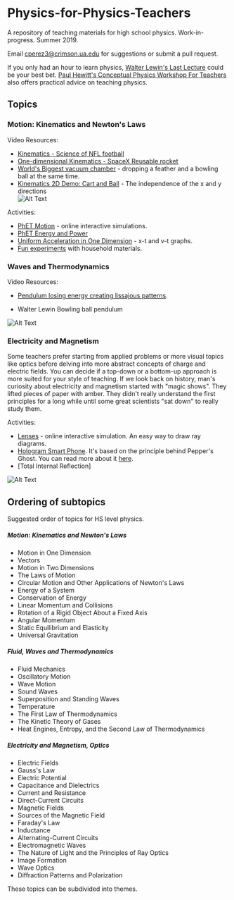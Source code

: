 # Physics-for-Physics-Teachers

A repository of teaching materials for high school physics.
Work-in-progress. Summer 2019.

Email <cperez3@crimson.ua.edu> for suggestions or submit a pull request.

If you only had an hour to learn physics, [Walter Lewin's Last Lecture](https://www.youtube.com/watch?v=4OyyWwpwxR8) could be your best bet. [Paul Hewitt's Conceptual Physics Workshop For Teachers](https://www.youtube.com/watch?v=jB6UBlzpklc) also offers practical advice on teaching physics.

## Topics
### Motion: Kinematics and Newton's Laws

Video Resources: <br>
- [Kinematics - Science of NFL football](https://www.youtube.com/watch?v=VrDFqmhTTVQ)
- [One-dimensional Kinematics - SpaceX Reusable rocket](https://www.youtube.com/watch?v=bkbG8BJsInE) <br>
-  [World's Biggest vacuum chamber](https://www.youtube.com/watch?v=E43-CfukEgs) - dropping a feather and a bowling ball at the same time.  <br>
-  [Kinematics 2D Demo: Cart and Ball](https://www.youtube.com/watch?v=CDf_0fPbNos) - The independence of the x and y directions  <br>
![Alt Text](http://gifgifmagazine.com/wp-content/uploads/2019/04/tranbolina-i-kamion.gif)

Activities:
-  [PhET Motion](https://phet.colorado.edu/en/simulations/category/physics/motion) - online interactive simulations. <br>
- [PhET Energy and Power](https://phet.colorado.edu/en/simulations/category/physics/work-energy-and-power)
- [Uniform Acceleration in One Dimension](https://www.geogebra.org/m/bV3nXswB#material/d7vZRB8r) - x-t and v-t graphs.
- [Fun experiments](https://www.youtube.com/watch?v=ILhckx1zGXw) with household materials.

### Waves and Thermodynamics

Video Resources: <br>
- [Pendulum losing energy creating lissajous patterns](https://www.youtube.com/watch?v=uPbzhxYTioM).
<!-- - Pendulum various lengths

![Alt Text](https://media.giphy.com/media/KrzvaTeFSvUk0/giphy.gif) -->
- Walter Lewin Bowling ball pendulum

![Alt Text](https://media.giphy.com/media/OYlqYt3kQKvJe/giphy.gif)

### Electricity and Magnetism

Some teachers prefer starting from applied problems or more visual topics like optics before delving into more abstract concepts of charge and electric fields. You can decide if a top-down or a bottom-up approach is more suited for your style of teaching. If we look back on history, man's curiosity about electricity and magnetism started with "magic shows". They lifted pieces of paper with amber. They didn't really understand the first principles for a long while until some great scientists "sat down" to really study them.

Activities:
-  [Lenses](https://www.geogebra.org/m/dGdEMuUW#material/cPqeYrJQ) - online interactive simulation. An easy way to draw ray diagrams. <br>
- [Hologram Smart Phone](https://www.youtube.com/watch?v=Omd-MhqCM88). It's based on the principle behind Pepper's Ghost. You can read more about it [here](https://cosmosmagazine.com/physics/the-science-behind-the-pepper-s-ghost-illusion).
- [Total Internal Reflection]

![Alt Text](https://media.giphy.com/media/6mZNQkxi0A10s/giphy.gif)

## Ordering of subtopics
Suggested order of topics for HS level physics.
##### Motion: Kinematics and Newton's Laws
-  Motion in One Dimension  <br>
-  Vectors  <br>
-  Motion in Two Dimensions    <br>
-  The Laws of Motion    <br>
-  Circular Motion and Other Applications of Newton's Laws  <br>
-  Energy of a System  <br>
-  Conservation of Energy  <br>
-  Linear Momentum and Collisions  <br>
-  Rotation of a Rigid Object About a Fixed Axis  <br>
-  Angular Momentum  <br>
-  Static Equilibrium and Elasticity  <br>
-  Universal Gravitation  <br>
##### Fluid, Waves and Thermodynamics
-  Fluid Mechanics  <br>
-  Oscillatory Motion  <br>
-  Wave Motion  <br>
-  Sound Waves  <br>
-  Superposition and Standing Waves  <br>
-  Temperature  <br>
-  The First Law of Thermodynamics  <br>
-  The Kinetic Theory of Gases  <br>
-  Heat Engines, Entropy, and the Second Law of Thermodynamics  <br>
##### Electricity and Magnetism, Optics
-  Electric Fields  <br>
-  Gauss's Law  <br>
-  Electric Potential  <br>
-  Capacitance and Dielectrics  <br>
-  Current and Resistance  <br>
-  Direct-Current Circuits  <br>
-  Magnetic Fields  <br>
-  Sources of the Magnetic Field  <br>
-  Faraday's Law  <br>
-  Inductance  <br>
-  Alternating-Current Circuits  <br>
-  Electromagnetic Waves  <br>
-  The Nature of Light and the Principles of Ray Optics  <br>
-  Image Formation  <br>
-  Wave Optics  <br>
-  Diffraction Patterns and Polarization  <br>

These topics can be subdivided into themes.
